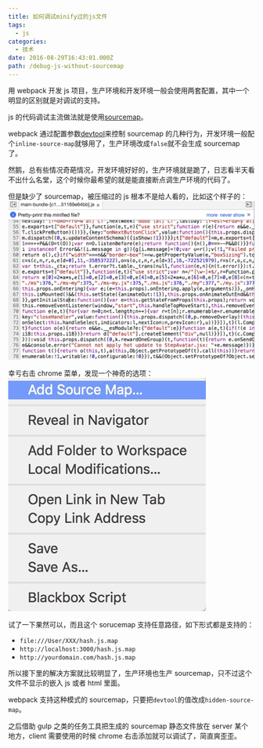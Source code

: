 ```yaml
---
title: 如何调试minify过的js文件
tags:
  - js
categories:
  - 技术
date: 2016-08-29T16:43:01.000Z
path: /debug-js-without-sourcemap
---
```


用 webpack 开发 js 项目，生产环境和开发环境一般会使用两套配置，其中一个明显的区别就是对调试的支持。

js 的代码调试主流做法就是使用[sourcemap][1]。

webpack 通过配置参数[devtool][2]来控制 sourcemap 的几种行为，开发环境一般配个`inline-source-map`就够用了，生产环境改成`false`就不会生成 sourcemap 了。

然鹅，总有些情况奇葩情况，开发环境好好的，生产环境就是跪了，日志看半天看不出什么名堂，这个时候你最希望的就是能直接断点调生产环境的代码了。

但是缺少了 sourcemap，被压缩过的 js 根本不是给人看的，比如这个样子的：
![minified-js][minified-js]

幸亏右击 chrome 菜单，发现一个神奇的选项：
![chrome-add-source-map-menu][chrome-add-source-map-menu]

试了一下果然可以，而且这个 sorucemap 支持任意路径，如下形式都是支持的：

* `file:///User/XXX/hash.js.map`
* `http://localhost:3000/hash.js.map`
* `http://yourdomain.com/hash.js.map`

所以接下里的解决方案就比较明显了，生产环境也生产 sourcemap，只不过这个文件不显示的嵌入 js 或者 html 里面。

webpack 支持这种模式的 sourcemap，只要把`devtool`的值改成`hidden-source-map`。

之后借助 gulp 之类的任务工具把生成的 sourcemap 静态文件放在 server 某个地方，client 需要使用的时候 chrome 右击添加就可以调试了，简直爽歪歪。

[1]: http://www.ruanyifeng.com/blog/2013/01/javascript_source_map.html "JavaScript Source Map 详解"
[2]: https://webpack.github.io/docs/configuration.html#devtool "devtool"
[minified-js]: ./2016-08-29-minified-js.jpg "minified js without sourcemap"
[chrome-add-source-map-menu]: ./2016-08-29-chrome-add-source-map-menu.jpg "chrome add source map menu"
